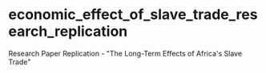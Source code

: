 # economic_effect_of_slave_trade_research_replication
Research Paper Replication - "The Long-Term Effects of Africa's Slave Trade"
